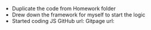 * Duplicate the code from Homework folder
* Drew down the framework for myself to start the logic
* Started coding JS
GitHub url:
Gitpage url:
